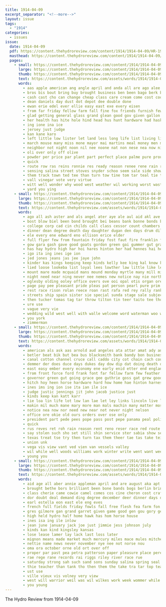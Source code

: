```yaml
---
title: 1914-04-09
excerpt_separator: "<!--more-->"
layout: issue
tags:
  - "1914"
categories:
  - issues
issue:
  date: 1914-04-09
  pdf: https://content.thehydroreview.com/content/1914/1914-04-09/HR-1914-04-09.pdf
  masthead: https://content.thehydroreview.com/content/1914/1914-04-09/masthead/HR-1914-04-09.jpg
  pages:
    - small: https://content.thehydroreview.com/content/1914/1914-04-09/small/HR-1914-04-09-01.jpg
      large: https://content.thehydroreview.com/content/1914/1914-04-09/large/HR-1914-04-09-01.jpg
      thumb: https://content.thehydroreview.com/content/1914/1914-04-09/thumbnails/HR-1914-04-09-01.jpg
      text: https://content.thehydroreview.com/assets/words/1914/1914-04-09/HR-1914-04-09-01.txt
      words:
        - aas apple american ang angle april and anda all are ago alee
        - bros bis bout bring buy brought business ben been bago berk bolts bel but boy butter best bella brothers better broadway bunch brewer board broad beans bet brew
        - cash cast cho can change cheap class care cream come cost coo choice cruce corn county city church caddo colorado cal con cox
        - dean daniels day dust dot depot dee double done
        - ewan erie edel ever ellie easy east exe every eisen
        - from far friday fellow farm fall fine fox friends furnish few for free full folks fan first
        - glad getting general glass grand glean good gov given gallon
        - her health has hite hole hind head hus hunt hardware had haskell hydro hose held how hope hard hour haul him
        - ing ione ina ice
        - jersey just judge
        - kan kane karo
        - left little low lister let land less long life list living lit lily lee loge like last line letter
        - march mouse many miss mone mayor mai martins meal money men may most matter mea market main monday mao morgan
        - neighbor not night noon nil nee noone nat non nese nea now nice need nails nunn north needs ner new nissen
        - oli over only off olive
        - powder per price par plant part perfect place palme pure proud points pope pay present palmer
        - quick
        - route row ras reins ronnie res ready reason renee rene rain ranges rake
        - sensing salina street stoves snyder schoo seem sale side show sen seen supply she school shape size summer start second selling sup summers saturday special soren showers story samra salmon stine sharpless suit square south set stock state season siren sense see scott sell
        - them track town ted tee than turn tow tine tom tar teal tie tender then the tin
        - vall vinegar vote very virtue
        - witt well wonder why wood west weather wil working worst waste window want week wedding will with was while wees wal went work
        - yard you ying
    - small: https://content.thehydroreview.com/content/1914/1914-04-09/small/HR-1914-04-09-02.jpg
      large: https://content.thehydroreview.com/content/1914/1914-04-09/large/HR-1914-04-09-02.jpg
      thumb: https://content.thehydroreview.com/content/1914/1914-04-09/thumbnails/HR-1914-04-09-02.jpg
      text: https://content.thehydroreview.com/assets/words/1914/1914-04-09/HR-1914-04-09-02.txt
      words:
        - ago all ash aster and als angel ater aye ale aul aid akl ave american arn april america august aug are
        - bost blow biel been bond brought bei beans bank bonne bonds beats bible begin beulah beams box bradley bound burrs big bridgeport bie baby business bethel best bay boss bea burkhalter bester board butler bottle berr born
        - college corp cad cin childs call class cessor count chambers cold clegg cen calvin can clyde car cooper cough cheese con cence colt chas care card custer come comer city county church caddo
        - dinner dean degree death day daughter dugan den days drum dillon delma down dear denard done depot delay dorris david
        - ele every ene edward eno ellison erice elder
        - full flyer few from fountain friday fost faut fire franklin first fares fort fon frail far flies fail fine farm fee fam frank fed found french fell for
        - gow gara gash gave good goats gordon green gai gummer gut grandview going gay geary
        - has hay hydro high har hoi hares hinton her had hennes hai hearty hed heavens home hard
        - igo ita ing ines ige ion
        - jed jones jeans jas jee jaye john
        - kinder kas kings keeping keep kinds kelly kee king kal know keer kindness
        - lied loose lookeba list loyal lees lowther law little like leman low last light life long linna
        - mount mare made mcquaid mans mound monday myrtle many mill mis more mon much most market morning miss money may monroe
        - night need near ning never nee nemes new notice nay nie north nigh nag not noon now
        - oglesby olding ooley office overs ove ooi opal otis organ ore olah orm old ones over
        - page pay pee pleasant pride pleas pat person pearl pure prim pana pies per part pak post phe pinos
        - rest race rison rolan reece roan rast rafa red rey rally rank rake regular rell ris ren rate rain record ree rue
        - streets ship spain sister sie special sunda stage sale subject smile six street sins smith sick shina saving sun sha shear sunday safe spring son star schools sand saturday summer seater sheriff surgeon see sia service sleep seth sini schoo short school start show student sou sho seay stead selle sherman shelton
        - then tucker tomas tag tar throw tilton tin teer taito tee thom trip tape tie tor ton tree towns tota tap the till times toward thomas tous touma tosh tom
        - ure use
        - vague very vie
        - wedding wild west well with walle welcome word waterman woo went wert weekly want wali ware woods wan wetter water winning week wily will was wes weatherford wish wit while wil wun whitebread
        - you york
        - zimmerman
    - small: https://content.thehydroreview.com/content/1914/1914-04-09/small/HR-1914-04-09-03.jpg
      large: https://content.thehydroreview.com/content/1914/1914-04-09/large/HR-1914-04-09-03.jpg
      thumb: https://content.thehydroreview.com/content/1914/1914-04-09/thumbnails/HR-1914-04-09-03.jpg
      text: https://content.thehydroreview.com/assets/words/1914/1914-04-09/HR-1914-04-09-03.txt
      words:
        - american als ask aas arnold aud angeles ata attar amat ady ane arn and age angela addi acs ang ast are ani ace ago allard april ara alfalfa ante all
        - betler beat bik but bea bus blacksmith bank bandy bon business bankers bal bang bak bay bas brother bar base bros been bright best bye balls boys brand bee back bly bond bald banks bring
        - canal cotton channel cruce call caddo city cot chain cach court clinton citizen char contin cash cone canary carr china cream choice con county clear cratic cat cane come can cai cost cox cue came cal care
        - demmer der does duce days dukes day dow dip dat doing death dum douse dress dallas ding duke
        - east easy ember every economy ene early enid etter end england ens ean elvira ell
        - from front force ford frank font far fellow farm few feather foy fort for fitzpatrick foot fors free fresh fil foe favor friday fin
        - governor green gut going grace gee guthrie goss gat grew goods good gover geary granite grown goin garr greeson
        - hitch hoy heen horse hardware hard how home hae hinton harness hee han hier hus has hens hop hin hydro haw hem her holding half had head hoag heads house
        - ines ims ing ion ise ita ian ile ice
        - judge justic jennings jit john jacob justice just
        - kinds keep kan katt karr
        - lie loa lin life lot low lan lae let ley links lincoln live law little louis list less loan last left long loose lint lacy lon line locket levy
        - makin mil much mane mary more man mals machin many matter most moth mus mae mighty market must money mal mee miss missouri machi maitland mer mise montgomery muslin milk miles mix might mature
        - notice nea now nor need new near not never night nelson
        - office ore okie old ours orders over ose only
        - president part pede pees pope pass post pepe panama peal policy pike palmer pad pure people pay paper parcel pill past points per port pauls paso pale pins pryor poe place porter por
        - quick
        - rus reves ret roh rain reason rent reno reser race red route ready russell ree
        - say stolen such sho set still shin service ster sabia show see sack sea saturday sis soni stillwell soon sister stain stones sot streets save spring sharp special styles send spare son south shanks sting springs school scott sit supply stand sam shaw start state sick schoo she sunday saving store shall sup seems sell sails sale stock seed shee
        - texas treat tse try then turn tax them theer tae tas take tei tron town test tree trad tow ting tad toor ted taken tes tin ton the than thon top tee tra tar toward tap tie
        - union unk
        - vega vis view vant ved vien van vessels valley
        - wil while well woods williams work winter write went want weeks wall wan wife was why worth ware wanton way with water wat west weed word week wilson won will
        - young you
    - small: https://content.thehydroreview.com/content/1914/1914-04-09/small/HR-1914-04-09-04.jpg
      large: https://content.thehydroreview.com/content/1914/1914-04-09/large/HR-1914-04-09-04.jpg
      thumb: https://content.thehydroreview.com/content/1914/1914-04-09/thumbnails/HR-1914-04-09-04.jpg
      text: https://content.thehydroreview.com/assets/words/1914/1914-04-09/HR-1914-04-09-04.txt
      words:
        - aid age all aber annie appleman april and are august aka apt ano
        - brought bethe bors brilliant been bone bands bogs berlin brings best bet blane black bonn brother bil bay blan brown bau begun bro breeding both but bas
        - class cherie came cowie camel comes cos cine cheron cost craft cool car cattle cage corn can cutting chapel cover cedar company coco cor come college coro creek
        - dor doubt deal demand ding degree december deer dinner days doing doze dam dickey dread daniels day date during
        - earl estella eon east ele eng eves
        - french full fields friday fowls fall free flesh fea farm fon fair fone for from farms few fellow fenelon franc
        - gres gilmore gan grand garret given game good gen gou gory gerou gregory
        - high held hydro half home hawk has hom horse house
        - ines isa ing ile inlow
        - jean june january jack joe just jimmie jess johnson july
        - kinds kan kind kingsley kansas
        - lose lease lamer lay lack last loss later
        - mignon means made market much mercury miles mace mules mitchell measles many milk mank monday miller mile may most more
        - nettie name news never november nye nee not norse nou
        - oma ora october orne old ort over off
        - proper par past pea petra patterson paper pleasure place pere pie prince paes plenty pry pointe present per ping
        - rae rege rane records rai riggs riley river race rue
        - saturday strong sah such sand sons sunday salina spring seal season six see sible stock sim sire state sing sour stallion stall sul stand side school sary sun sale shasta south subject small spain
        - thie teacher than tank tho then them the take tra tar top teach tat toon ten
        - ust use
        - ville vieux vis volney very view
        - west will warrior weil was wil wilkes work week wommer while wane winter with warm well water ways weight wamsley
        - you young
---
```


The Hydro Review from 1914-04-09

<!--more-->

